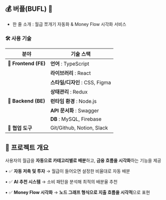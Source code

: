## 💰 버플(BUFL) 🫧
- 한 줄 소개 : 월급 쪼개기 자동화 & Money Flow 시각화 서비스

### 🛠️ 사용 기술

| 분야          | 기술 스택                          |
|--------------|----------------------------------|
| 📍 **Frontend (FE)** | **언어** : TypeScript  |
|              | **라이브러리** : React  |
|              | **스타일/디자인** : CSS, Figma  |
|              | **상태관리** : Redux  |
| 📍 **Backend (BE)** | **런타임 환경** : Node.js  |
|              | **API 문서화** : Swagger  |
|              | **DB** : MySQL, Firebase  |
| 📍 **협업 도구** | Git/Github, Notion, Slack  |


## **📌 프로젝트 개요**

사용자의 월급을 **자동으로 카테고리별로 배분**하고, **금융 흐름을 시각화**하는 기능을 제공

•	✅ **자동 저축 및 투자** → 월급이 들어오면 설정한 비율대로 자동 배분

•	✅ **AI 추천 시스템** → 소비 패턴을 분석해 최적의 배분율 추천

•	✅ **Money Flow 시각화** → **노드 그래프 형식으로 지출 흐름을 시각적**으로 표현
